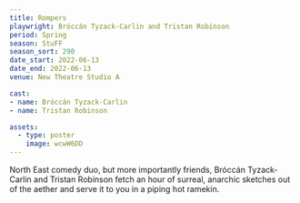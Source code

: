 ```yaml
---
title: Rompers
playwright: Bróccán Tyzack-Carlin and Tristan Robinson
period: Spring
season: StuFF
season_sort: 290
date_start: 2022-06-13
date_end: 2022-06-13
venue: New Theatre Studio A

cast:
- name: Bróccán Tyzack-Carlin
- name: Tristan Robinson

assets:
  - type: poster
    image: wcwW6DD
---
```


North East comedy duo, but more importantly friends, Bróccán Tyzack-Carlin and Tristan Robinson fetch an hour of surreal, anarchic sketches out of the aether and serve it to you in a piping hot ramekin.
